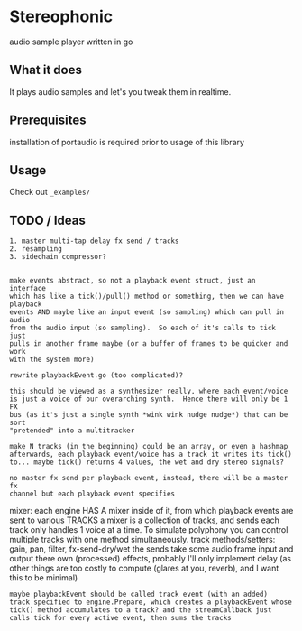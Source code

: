 # Stereophonic
audio sample player written in go

## What it does
It plays audio samples and let's you tweak them in realtime.

## Prerequisites
installation of portaudio is required prior to usage of this library

## Usage
Check out `_examples/`

## TODO / Ideas


    1. master multi-tap delay fx send / tracks
    2. resampling
    3. sidechain compressor?


    make events abstract, so not a playback event struct, just an interface
    which has like a tick()/pull() method or something, then we can have playback
    events AND maybe like an input event (so sampling) which can pull in audio
    from the audio input (so sampling).  So each of it's calls to tick just
    pulls in another frame maybe (or a buffer of frames to be quicker and work
    with the system more)

    rewrite playbackEvent.go (too complicated)?

    this should be viewed as a synthesizer really, where each event/voice
    is just a voice of our overarching synth.  Hence there will only be 1 FX
    bus (as it's just a single synth *wink wink nudge nudge*) that can be sort
    "pretended" into a multitracker

    make N tracks (in the beginning) could be an array, or even a hashmap
    afterwards, each playback event/voice has a track it writes its tick()
    to... maybe tick() returns 4 values, the wet and dry stereo signals?

    no master fx send per playback event, instead, there will be a master fx
    channel but each playback event specifies 
mixer:
    each engine HAS A mixer inside of it, from which playback events
    are sent to various TRACKS
    a mixer is a collection of tracks, and sends
    each track only handles 1 voice at a time.  To simulate polyphony
    you can control multiple tracks with one method simultaneously.
    track methods/setters: gain, pan, filter, fx-send-dry/wet
    the sends take some audio frame input and output there own (processed)
    effects, probably I'll only implement delay (as other things are
    too costly to compute (glares at you, reverb), and I want this to be minimal)
    
    maybe playbackEvent should be called track event (with an added)
    track specified to engine.Prepare, which creates a playbackEvent whose
    tick() method accumulates to a track? and the streamCallback just
    calls tick for every active event, then sums the tracks
